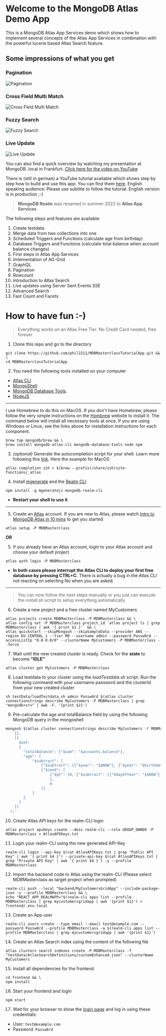 # Welcome to the MongoDB Atlas Demo App
This is a MongoDB Atlas App Services demo which shows how to implement several concepts of the Atlas App Services in combination with the powerful lucene based Atlas Search feature.

## Some impressions of what you get
### Pagination
![Pagination](/assets/pagination.gif)

### Cross Field Multi Match
![Cross Field Multi Match](/assets/cross%20field%20multi%20match.gif)

### Fuzzy Search
![Fuzzy Search](/assets/fuzzy%20search.gif)

### Live Update
![Live Update](/assets/live%20update.gif)

You can also find a quick overview by watching my presentation at MongoDB .local in Frankfurt. [Click here for the video on YouTube](https://youtu.be/vCH4Z4-LS6M)

There is (still in german) a YouTube tutorial available which shows step by step how to build and use this app. You can find them [here](https://youtube.com/playlist?list=PLw_MyzE5EpxVOrsqs9SyCnl3exSkPm1TR). English speaking audience: Please use subtitle to follow the tutorial. English version is in production ;-) 

> **MongoDB Realm** was renamed in summer 2022 to **Atlas App Services**

The following steps and features are available:

1. Create testdata
2. Merge data from two collections into one
3. Scheduled Triggers and Functions (calculate age from birthday)
4. Database Triggers and Functions (calculate total balance when account balance changes)
5. First steps in Atlas App Services
6. Imlementation of AG-Grid
7. GraphQL
8. Pagination
9. Rowcount
10. Introduction to Atlas Search
11. Live updates using Server Sent Events SSE
12. Advanced Search
13. Fast Count and Facets

# How to have fun :-)
> Everything works on an Atlas Free Tier. No Credit Card needed, free forever

1. Clone this repo and go to the directory
```
git clone https://github.com/phil2211/MDBMasterclassTutorialApp.git && \
cd MDBMasterclassTutorialApp
```
2. You need the following tools installed on your computer
- [Atlas CLI](https://www.mongodb.com/tools/atlas-cli)
- [MongoShell](https://www.mongodb.com/docs/v4.4/mongo/)
- [MongoDB Database Tools](https://www.mongodb.com/docs/database-tools/). 
- [NodeJS](https://nodejs.org/)
---
I use Homebrew to do this on MacOS. If you don't have Homebrew, please follow the very simple instructions on the [Hombrew](https://brew.sh/) website to install it. The command below will install all necessary tools at once. If you are using Windows or Linux, see the links above for installation instructions for each component.
```
brew tap mongodb/brew && \
brew install mongodb-atlas-cli mongodb-database-tools node npm
```
3. *(optional)* Generate the autocompletion script for your shell. Learn more following this [link](https://www.mongodb.com/docs/atlas/cli/stable/command/atlas-completion-bash/). Here the example for MacOS 
```
atlas completion zsh > $(brew --prefix)/share/zsh/site-functions/_atlas
```
4. Install [mgenerate](https://github.com/rueckstiess/mgeneratejs) and the [Realm CLI](https://www.mongodb.com/docs/atlas/app-services/cli/)
```
npm install -g mgeneratejs mongodb-realm-cli
```
- **Restart your shell to use it**
---
5. Create an [Atlas](https://cloud.mongodb.com) account. If you are new to Atlas, please watch [Intro to MongoDB Atlas in 10 mins](https://youtu.be/xrc7dIO_tXk) to get you started
```
atlas setup -P MDBMasterclass
```
**OR**

5. If you already have an Atlas account, login to your Atlas account and choose your default project
```
atlas auth login -P MDBMasterclass
```
- **In both cases please interrupt the Atlas CLI to deploy your first free database by pressing CTRL+C.** There is actually a bug in the Atlas CLI not reacting on selecting No when you are asked.
---
> You can now follow the next steps manually or you just can execute the install.sh script to setup everything automatically

6. Create a new project and a free cluster named MyCustomers
```
atlas projects create MDBMasterclass -P MDBMasterclass && \
atlas config set -P MDBMasterclass project_id `atlas project ls | grep MDBMasterclass | awk '{ print $1 }'` && \
atlas quickstart --skipMongosh --skipSampleData --provider AWS --region EU_CENTRAL_1 --tier M0 --username admin --password Passw0rd --accessListIp "0.0.0.0/0" --clusterName MyCustomers -P MDBMasterclass --force 
```
7. Wait until the new created cluster is ready. Check for the **state** to become **"IDLE"**
```
atlas cluster get MyCustomers -P MDBMasterclass
```
8. Load testdata to your cluster using the *loadTestdata.sh* script. Run the following command with your username password and the clusterId from your new created cluster
```
sh testData/loadTestdata.sh admin Passw0rd $(atlas cluster connectionstrings describe MyCustomers -P MDBMasterclass | grep "mongodb+srv" | awk -F. '{print $2}')
```
9. Pre-calculate the age and totalBalance field by using the following MongoDB query in the mongoshell
```bash
mongosh $(atlas cluster connectionstrings describe MyCustomers -P MDBMasterclass | grep "mongodb+srv")/MyCustomers --apiVersion 1 --username admin --password Passw0rd --eval 'db.customerSingleView.updateMany(
    {},
    [{
      $set:
      {
        "totalBalance": {"$sum": "$accounts.balance"},
        "age": {
            "$subtract": [
                {"$subtract": [{"$year": "$$NOW"}, {"$year": "$birthdate"}]},
                {"$cond": [
                    {"$gt": [0, {"$subtract": [{"$dayOfYear": "$$NOW"},{"$dayOfYear": "$birthdate"}]}]},
                    1,
                    0
                ]}
            ]
        }
      }
    }]
  );'
```
10. Create Atlas API keys for the realm-CLI login
```
atlas project apiKeys create --desc realm-cli --role GROUP_OWNER -P MDBMasterclass > AtlasAPIKeys.txt
```
11. Login your realm-CLI using the new generated API-Key
```
realm-cli login --api-key $(cat AtlasAPIKeys.txt | grep "Public API Key" | awk '{ print $4 }') --private-api-key $(cat AtlasAPIKeys.txt | grep "Private API Key" | awk '{ print $4 }') -y --profile MDBMasterclass
```
12. Import the backend code to Atlas using the realm-CLI (Please select MDBMasterclass as target project when prompted)
```
realm-cli push --local "backend/MyCustomersGridApp" --include-package-json -y --profile MDBMasterclass && \
echo "REACT_APP_REALMAPP="$(realm-cli apps list --profile MDBMasterclass | grep mycustomersgridapp | awk '{print $1}') > frontend/.env.local
```
13. Create an App user
```
realm-cli users create --type email --email test@example.com --password Passw0rd --profile MDBMasterclass -a $(realm-cli apps list --profile MDBMasterclass | grep mycustomersgridapp | awk '{print $1}')
```
14. Create an Atlas Search index using the content of the following file
```
atlas clusters search indexes create -P MDBMasterclass -f "testData/AtlasSearchDefinitions/customEnhanced.json" --clusterName MyCustomers
```

15. Install all dependencies for the frontend
```
cd frontend && \
npm install
```
16. Start your frontend and login
```
npm start
```
17. Wait for your browser to show the [login page](http://localhost:3000) and log in using these credentials:
- User: ``test@example.com``
- Password: ``Passw0rd`` 
